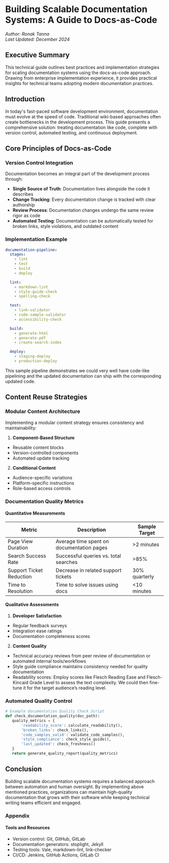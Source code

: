 # Building Scalable Documentation Systems: A Guide to Docs-as-Code
*Author: Ronak Tanna*  
*Last Updated: December 2024*

## Executive Summary
This technical guide outlines best practices and implementation strategies for scaling documentation systems using the docs-as-code approach. Drawing from enterprise implementation experience, it provides practical insights for technical teams adopting modern documentation practices.

## Introduction
In today's fast-paced software development environment, documentation must evolve at the speed of code. Traditional wiki-based approaches often create bottlenecks in the development process. This guide presents a comprehensive solution: treating documentation like code, complete with version control, automated testing, and continuous deployment.

## Core Principles of Docs-as-Code

### Version Control Integration
Documentation becomes an integral part of the development process through:

- **Single Source of Truth**: Documentation lives alongside the code it describes
- **Change Tracking**: Every documentation change is tracked with clear authorship
- **Review Process**: Documentation changes undergo the same review rigor as code
- **Automated Testing**: Documentation can be automatically tested for broken links, style violations, and outdated content

### Implementation Example
```yaml
documentation-pipeline:
  stages:
    - lint
    - test
    - build
    - deploy

  lint:
    - markdown-lint
    - style-guide-check
    - spelling-check

  test:
    - link-validator
    - code-sample-validator
    - accessibility-check

  build:
    - generate-html
    - generate-pdf
    - create-search-index

  deploy:
    - staging-deploy
    - production-deploy
```

This sample pipeline demonstrates we could very well have code-like pipelining and the updated documentation can ship with the corresponding updated code.

## Content Reuse Strategies

### Modular Content Architecture
Implementing a modular content strategy ensures consistency and maintainability:

1. **Component-Based Structure**
  - Reusable content blocks
  - Version-controlled components
  - Automated update tracking

2. **Conditional Content**
  - Audience-specific variations
  - Platform-specific instructions
  - Role-based access controls

### Documentation Quality Metrics

#### Quantitative Measurements
| Metric | Description | Sample Target |
|--------|-------------|--------|
| Page View Duration | Average time spent on documentation pages | >2 minutes |
| Search Success Rate | Successful queries vs. total searches | >85% |
| Support Ticket Reduction | Decrease in related support tickets | 30% quarterly |
| Time to Resolution | Time to solve issues using docs | <10 minutes |

#### Qualitative Assessments
1. **Developer Satisfaction**
  - Regular feedback surveys
  - Integration ease ratings
  - Documentation completeness scores

2. **Content Quality**
  - Technical accuracy reviews from peer review of documentation or automated internal tools/workflows
  - Style guide compliance maintains consistency needed for quality documentation
  - Readability scores: Employ scores like Flesch Reading Ease and Flesch-Kincaid Grade Level to assess the text complexity. We could then fine-tune it for the target audience’s reading level.

### Automated Quality Control

```python
# Example documentation Quality Check Script
def check_documentation_quality(doc_path):
   quality_metrics = {
       'readability_score': calculate_readability(),
       'broken_links': check_links(),
       'code_samples_valid': validate_code_samples(),
       'style_compliance': check_style_guide(),
       'last_updated': check_freshness()
   }
   return generate_quality_report(quality_metrics)
```

## Conclusion
Building scalable documentation systems requires a balanced approach between automation and human oversight. By implementing above mentioned practices, organizations can maintain high-quality documentation that grows with their software while keeping technical writing teams efficient and engaged.

### Appendix
#### Tools and Resources
* Version control: Git, GitHub, GitLab
* Documentation generators: stoplight, Jekyll
* Testing tools: Vale, markdown-lint, link-checker
* CI/CD: Jenkins, GitHub Actions, GitLab CI